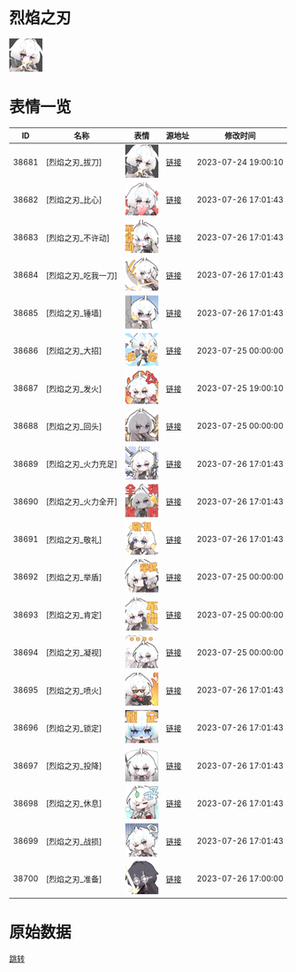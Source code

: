 # 烈焰之刃

<img src="./cover.png" height="60" alt="cover" />

# 表情一览

|ID|名称|表情|源地址|修改时间|
|----|----|----|----|----|
|38681|[烈焰之刃_拔刀]|<img src="./pic/038681_%5B烈焰之刃_拔刀%5D.png" height="60" alt="拔刀"/>|[链接](https://i0.hdslb.com/bfs/emote/8ddb7f2bbc891e8f4eff522560364772a53ad0e5.png)|2023-07-24 19:00:10|
|38682|[烈焰之刃_比心]|<img src="./pic/038682_%5B烈焰之刃_比心%5D.png" height="60" alt="比心"/>|[链接](https://i0.hdslb.com/bfs/emote/22c17b01171c3e25bc03bfbbf5d701caf4d24d5e.png)|2023-07-26 17:01:43|
|38683|[烈焰之刃_不许动]|<img src="./pic/038683_%5B烈焰之刃_不许动%5D.png" height="60" alt="不许动"/>|[链接](https://i0.hdslb.com/bfs/emote/bacf9a74a88ad38cc3d8105a065acd9a7a3bdb17.png)|2023-07-26 17:01:43|
|38684|[烈焰之刃_吃我一刀]|<img src="./pic/038684_%5B烈焰之刃_吃我一刀%5D.png" height="60" alt="吃我一刀"/>|[链接](https://i0.hdslb.com/bfs/emote/8896d630baf89df0cbdc423380da886a5d40fe0c.png)|2023-07-26 17:01:43|
|38685|[烈焰之刃_锤墙]|<img src="./pic/038685_%5B烈焰之刃_锤墙%5D.png" height="60" alt="锤墙"/>|[链接](https://i0.hdslb.com/bfs/emote/cd457ca079431a6b35eeab47236c1a77f0735512.png)|2023-07-26 17:01:43|
|38686|[烈焰之刃_大招]|<img src="./pic/038686_%5B烈焰之刃_大招%5D.png" height="60" alt="大招"/>|[链接](https://i0.hdslb.com/bfs/emote/0b35c3f64734836884749559dd0baf5211b9bc45.png)|2023-07-25 00:00:00|
|38687|[烈焰之刃_发火]|<img src="./pic/038687_%5B烈焰之刃_发火%5D.png" height="60" alt="发火"/>|[链接](https://i0.hdslb.com/bfs/emote/c3d07bfe416c12d40b9cfa837a102df78669f406.png)|2023-07-25 19:00:10|
|38688|[烈焰之刃_回头]|<img src="./pic/038688_%5B烈焰之刃_回头%5D.png" height="60" alt="回头"/>|[链接](https://i0.hdslb.com/bfs/emote/b2325333bee0c903566d924cd8c52ab57e87a27a.png)|2023-07-25 00:00:00|
|38689|[烈焰之刃_火力充足]|<img src="./pic/038689_%5B烈焰之刃_火力充足%5D.png" height="60" alt="火力充足"/>|[链接](https://i0.hdslb.com/bfs/emote/ba115bad90aad58747dcff102b0d1cbdef79ba05.png)|2023-07-26 17:01:43|
|38690|[烈焰之刃_火力全开]|<img src="./pic/038690_%5B烈焰之刃_火力全开%5D.png" height="60" alt="火力全开"/>|[链接](https://i0.hdslb.com/bfs/emote/e7d943081ba607971e3cdf92deb6b09b0c1da239.png)|2023-07-26 17:01:43|
|38691|[烈焰之刃_敬礼]|<img src="./pic/038691_%5B烈焰之刃_敬礼%5D.png" height="60" alt="敬礼"/>|[链接](https://i0.hdslb.com/bfs/emote/7f1a3402912de9e4194f3616a27d07d970f6b62f.png)|2023-07-26 17:01:43|
|38692|[烈焰之刃_举盾]|<img src="./pic/038692_%5B烈焰之刃_举盾%5D.png" height="60" alt="举盾"/>|[链接](https://i0.hdslb.com/bfs/emote/df8e5180e590c5779c07cb353630076f7117e19e.png)|2023-07-25 00:00:00|
|38693|[烈焰之刃_肯定]|<img src="./pic/038693_%5B烈焰之刃_肯定%5D.png" height="60" alt="肯定"/>|[链接](https://i0.hdslb.com/bfs/emote/1dbf2a69e6a86d3114507c2565f46b6a28c68e1a.png)|2023-07-25 00:00:00|
|38694|[烈焰之刃_凝视]|<img src="./pic/038694_%5B烈焰之刃_凝视%5D.png" height="60" alt="凝视"/>|[链接](https://i0.hdslb.com/bfs/emote/1fb29b53df9092e7ac16d9d8382b56d603f29c7a.png)|2023-07-25 00:00:00|
|38695|[烈焰之刃_喷火]|<img src="./pic/038695_%5B烈焰之刃_喷火%5D.png" height="60" alt="喷火"/>|[链接](https://i0.hdslb.com/bfs/emote/12e0c10e40c0b0bb5f4fac30835173a06213a78b.png)|2023-07-26 17:01:43|
|38696|[烈焰之刃_锁定]|<img src="./pic/038696_%5B烈焰之刃_锁定%5D.png" height="60" alt="锁定"/>|[链接](https://i0.hdslb.com/bfs/emote/48094282cc1e54517fdd45d21c067a2595b5f7d2.png)|2023-07-26 17:01:43|
|38697|[烈焰之刃_投降]|<img src="./pic/038697_%5B烈焰之刃_投降%5D.png" height="60" alt="投降"/>|[链接](https://i0.hdslb.com/bfs/emote/7c17c13a8a032b8467611a2419783cf6bd6fcab8.png)|2023-07-26 17:01:43|
|38698|[烈焰之刃_休息]|<img src="./pic/038698_%5B烈焰之刃_休息%5D.png" height="60" alt="休息"/>|[链接](https://i0.hdslb.com/bfs/emote/a96d33c2a10d4cf8f64e06f12ec14ce67d2d581c.png)|2023-07-26 17:01:43|
|38699|[烈焰之刃_战损]|<img src="./pic/038699_%5B烈焰之刃_战损%5D.png" height="60" alt="战损"/>|[链接](https://i0.hdslb.com/bfs/emote/1337404d76a7d6d38baf076132aefbde4b9e37f3.png)|2023-07-26 17:01:43|
|38700|[烈焰之刃_准备]|<img src="./pic/038700_%5B烈焰之刃_准备%5D.png" height="60" alt="准备"/>|[链接](https://i0.hdslb.com/bfs/emote/945bfedf32019f043d2f576fbaf9f3db51cffde5.png)|2023-07-26 17:00:00|

# 原始数据

[跳转](./raw.json)

